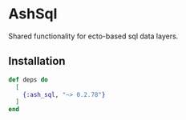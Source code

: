 # AshSql

Shared functionality for ecto-based sql data layers.

## Installation

```elixir
def deps do
  [
    {:ash_sql, "~> 0.2.78"}
  ]
end
```
